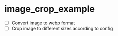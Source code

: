 # image_crop_example

- [ ] Convert image to webp format
- [ ] Crop image to different sizes according to config
